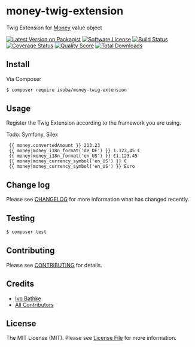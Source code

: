 # money-twig-extension

Twig Extension for [Money](https://github.com/sebastianbergmann/money) value object

[![Latest Version on Packagist][ico-version]][link-packagist]
[![Software License][ico-license]](LICENSE.md)
[![Build Status][ico-travis]][link-travis]
[![Coverage Status][ico-scrutinizer]][link-scrutinizer]
[![Quality Score][ico-code-quality]][link-code-quality]
[![Total Downloads][ico-downloads]][link-downloads]

## Install

Via Composer

``` bash
$ composer require ivoba/money-twig-extension
```

## Usage
Register the Twig Extension according to the framework you are using.

Todo: Symfony, Silex

```
 {{ money.convertedAmount }} 213.23
 {{ money|money_i18n_format('de_DE') }} 1.123,45 €
 {{ money|money_i18n_format('en_US') }} €1,123.45
 {{ money|money_currency_symbol('en_US') }} €
 {{ money|money_currency_symbol('en_US') }} Euro
```

## Change log

Please see [CHANGELOG](CHANGELOG.md) for more information what has changed recently.

## Testing

``` bash
$ composer test
```

## Contributing

Please see [CONTRIBUTING](CONTRIBUTING.md) for details.

## Credits

- [Ivo Bathke][link-author]
- [All Contributors][link-contributors]

## License

The MIT License (MIT). Please see [License File](LICENSE.md) for more information.

[ico-version]: https://img.shields.io/packagist/v/ivoba/money-twig-extension.svg?style=flat-square
[ico-license]: https://img.shields.io/badge/license-MIT-brightgreen.svg?style=flat-square
[ico-travis]: https://img.shields.io/travis/ivoba/money-twig-extension/master.svg?style=flat-square
[ico-scrutinizer]: https://img.shields.io/scrutinizer/coverage/g/ivoba/money-twig-extension.svg?style=flat-square
[ico-code-quality]: https://img.shields.io/scrutinizer/g/ivoba/money-twig-extension.svg?style=flat-square
[ico-downloads]: https://img.shields.io/packagist/dt/ivoba/money-twig-extension.svg?style=flat-square

[link-packagist]: https://packagist.org/packages/ivoba/money-twig-extension
[link-travis]: https://travis-ci.org/ivoba/money-twig-extension
[link-scrutinizer]: https://scrutinizer-ci.com/g/ivoba/money-twig-extension/code-structure
[link-code-quality]: https://scrutinizer-ci.com/g/ivoba/money-twig-extension
[link-downloads]: https://packagist.org/packages/ivoba/money-twig-extension
[link-author]: https://github.com/ivoba
[link-contributors]: ../../contributors
